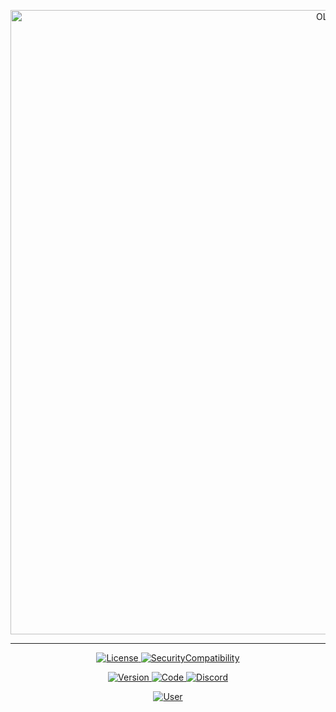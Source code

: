 <center>
	<p>
		<img src= "https://i.imgur.com/lgU7FWt.png" alt="OLED" width="999"/>
	</p>
</center>

---

<p align="center">
<a href="https://github.com/SKAREZ/oled-gui/blob/main/LICENSE">
<img alt="License" src="https://img.shields.io/badge/📜 LICENSE-0D1117?style=for-the-badge">
</a>
<a href="https://github.com/SKAREZ/oled-gui/issues">
<img alt="SecurityCompatibility" src="https://img.shields.io/badge/⚠️ ISSUES-0D1117?style=for-the-badge">
</a>
</p>

<p align="center">
<a href="https://github.com/SKAREZ/oled-gui/releases">
<img alt="Version" src="https://img.shields.io/badge/v1.0.1-2C3237?style=for-the-badge&logo=github&logoColor=FFFFFF">
</a>
<a href="https://modrinth.com/resourcepack/oled-gui/">
<img alt="Code" src="https://img.shields.io/badge/MODRINTH-16181C?style=for-the-badge&logo=Modrinth&logoColor=1DB96A">
</a>
<a href="https://discord.gg/jRaEsgNys3">
<img alt="Discord" src="https://img.shields.io/badge/DISCORD-304090?style=for-the-badge&logo=Discord&logoColor=FFFFFF">
</a>
<p align="center">
<a href="https://twitter.com/SKAREZ_Z">
<img alt="User" src="https://img.shields.io/badge/MADE WITH ❤ BY SKAREZ-FF5050?style=for-the-badge">
</a>
</p>
